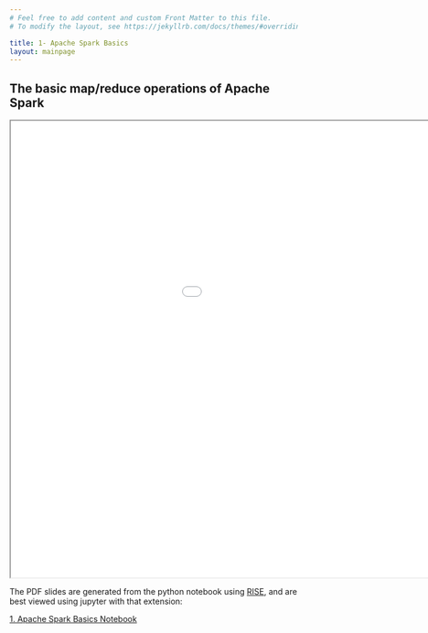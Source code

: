 ```yaml
---
# Feel free to add content and custom Front Matter to this file.
# To modify the layout, see https://jekyllrb.com/docs/themes/#overriding-theme-defaults

title: 1- Apache Spark Basics
layout: mainpage
---
```



## The basic map/reduce operations of Apache Spark



<iframe src="ApacheSparkBasics.pdf#toolbar=1&navpanes=1&scrollbar=1" width="1200" height="800"></iframe>

The PDF slides are generated from the python notebook using [RISE](https://rise.readthedocs.io/en/stable/exportpdf.html), and are best viewed using jupyter with that extension:

[1. Apache Spark Basics Notebook](https://github.com/ramonbejar/bdatamining/blob/main/sessions/ApacheSpark-Basics/1-ApacheSpark-BasicsReminder-py3-sshow.ipynb)
